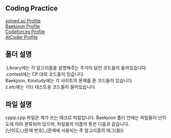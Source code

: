 ## Coding Practice  
[solved.ac Profile](https://solved.ac/profile/ryanson)   
[Baekjoon Profile](https://www.acmicpc.net/user/ryanson)   
[Codeforces Profile](https://codeforces.com/profile/ryansmg6496)   
[AtCoder Profile](https://atcoder.jp/users/ryanson)   
  
## 폴더 설명
.Library에는 각 알고리즘을 설명해주는 주석이 달린 코드들이 들어있습니다.  
.contest에는 CP 대회 코드들이 있습니다.  
Baekjoon, Koistudy에는 각 사이트의 문제를 푼 코드들이 있습니다.  
z.etc에는 기타 테스트용 코드들이 들어있습니다.
  
## 파일 설명
cppp.cpp 파일은 제가 쓰는 매크로 파일입니다.
Baekjoon 폴더 안에는 파일들이 난이도에 따라 분류되어 있으며, 파일들의 이름의 뜻은 다음과 같습니다.  
(난이도)\_(문제 번호)\_(문제에 사용되는 주 알고리즘의 태그(들))  
